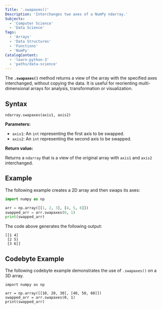 ```yaml
---
Title: '.swapaxes()'
Description: 'Interchanges two axes of a NumPy ndarray.'
Subjects:
  - 'Computer Science'
  - 'Data Science'
Tags:
  - 'Arrays'
  - 'Data Structures'
  - 'Functions'
  - 'NumPy'
CatalogContent:
  - 'learn-python-3'
  - 'paths/data-science'
---
```


The **`.swapaxes()`** method returns a view of the array with the specified axes interchanged, without copying the data.
It is useful for reorienting multi-dimensional arrays for analysis, transformation or visualization.

## Syntax

```pseudo
ndarray.swapaxes(axis1, axis2)
```
**Parameters:**
- `axis1`: An `int` representing the first axis to be swapped.
- `axis2`: An `int` representing the second axis to be swapped.

**Return value:**

Returns a `ndarray` that is a view of the original array with `axis1` and `axis2` interchanged.

## Example

The following example creates a 2D array and then swaps its axes:

```py
import numpy as np

arr = np.array([[1, 2, 3], [4, 5, 6]])
swapped_arr = arr.swapaxes(0, 1)
print(swapped_arr)
```

The code above generates the following output: 

```shell
[[1 4]
 [2 5]
 [3 6]]
```

## Codebyte Example

The following codebyte example demonstrates the use of `.swapaxes()` on a 3D array.

```codebyte/python
import numpy as np

arr = np.array([[10, 20, 30], [40, 50, 60]])
swapped_arr = arr.swapaxes(0, 1)
print(swapped_arr)
```